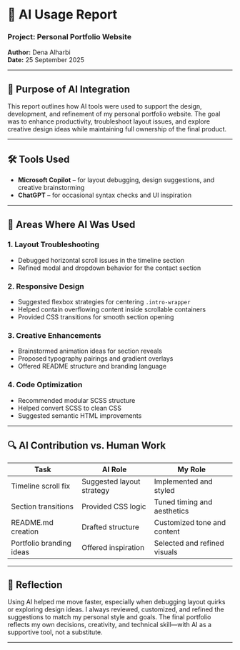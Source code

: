 # 🧠 AI Usage Report

### Project: Personal Portfolio Website
**Author:** Dena Alharbi  
**Date:** 25 September 2025

---

## 🎯 Purpose of AI Integration

This report outlines how AI tools were used to support the design, development, and refinement of my personal portfolio website. The goal was to enhance productivity, troubleshoot layout issues, and explore creative design ideas while maintaining full ownership of the final product.

---

## 🛠️ Tools Used

- **Microsoft Copilot** – for layout debugging, design suggestions, and creative brainstorming
- **ChatGPT** – for occasional syntax checks and UI inspiration

---

## 📌 Areas Where AI Was Used

### 1. Layout Troubleshooting
- Debugged horizontal scroll issues in the timeline section
- Refined modal and dropdown behavior for the contact section

### 2. Responsive Design
- Suggested flexbox strategies for centering `.intro-wrapper`
- Helped contain overflowing content inside scrollable containers
- Provided CSS transitions for smooth section opening

### 3. Creative Enhancements
- Brainstormed animation ideas for section reveals
- Proposed typography pairings and gradient overlays
- Offered README structure and branding language

### 4. Code Optimization
- Recommended modular SCSS structure
- Helped convert SCSS to clean CSS
- Suggested semantic HTML improvements

---

## 🔍 AI Contribution vs. Human Work

| Task                         | AI Role                      | My Role                        |
|------------------------------|------------------------------|--------------------------------|
| Timeline scroll fix          | Suggested layout strategy    | Implemented and styled         |
| Section transitions          | Provided CSS logic           | Tuned timing and aesthetics    |
| README.md creation           | Drafted structure            | Customized tone and content    |
| Portfolio branding ideas     | Offered inspiration          | Selected and refined visuals   |

---

## 🧠 Reflection

Using AI helped me move faster, especially when debugging layout quirks or exploring design ideas. I always reviewed, customized, and refined the suggestions to match my personal style and goals. The final portfolio reflects my own decisions, creativity, and technical skill—with AI as a supportive tool, not a substitute.

---
